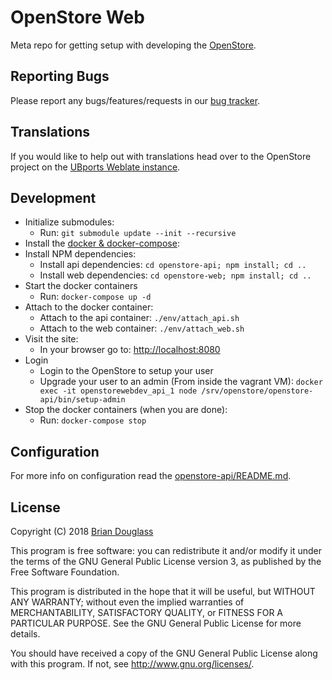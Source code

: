 # OpenStore Web

Meta repo for getting setup with developing the [OpenStore](https://open-store.io/).

## Reporting Bugs

Please report any bugs/features/requests in our [bug tracker](https://gitlab.com/theopenstore/openstore-meta/issues).

## Translations

If you would like to help out with translations head over to the OpenStore
project on the [UBports Weblate instance](https://translate.ubports.com/projects/openstore/openstore-web/).

## Development

* Initialize submodules:
    * Run: `git submodule update --init --recursive`
* Install the [docker & docker-compose](https://docs.docker.com/install/linux/docker-ce/ubuntu/):
* Install NPM dependencies:
    * Install api dependencies: `cd openstore-api; npm install; cd ..`
    * Install web dependencies: `cd openstore-web; npm install; cd ..`
* Start the docker containers
    * Run: `docker-compose up -d`
* Attach to the docker container:
    * Attach to the api container: `./env/attach_api.sh`
    * Attach to the web container: `./env/attach_web.sh`
* Visit the site:
    * In your browser go to: [http://localhost:8080](http://localhost:8080/)
* Login
    * Login to the OpenStore to setup your user
    * Upgrade your user to an admin (From inside the vagrant VM): `docker exec -it openstorewebdev_api_1 node /srv/openstore/openstore-api/bin/setup-admin`
* Stop the docker containers (when you are done):
    * Run: `docker-compose stop`

## Configuration

For more info on configuration read the [openstore-api/README.md](https://gitlab.com/theopenstore/openstore-api/blob/master/README.md).

## License

Copyright (C) 2018 [Brian Douglass](http://bhdouglass.com/)

This program is free software: you can redistribute it and/or modify it under the terms of the GNU General Public License version 3, as published
by the Free Software Foundation.

This program is distributed in the hope that it will be useful, but WITHOUT ANY WARRANTY; without even the implied warranties of MERCHANTABILITY, SATISFACTORY QUALITY, or FITNESS FOR A PARTICULAR PURPOSE.  See the GNU General Public License for more details.

You should have received a copy of the GNU General Public License along with this program.  If not, see <http://www.gnu.org/licenses/>.
